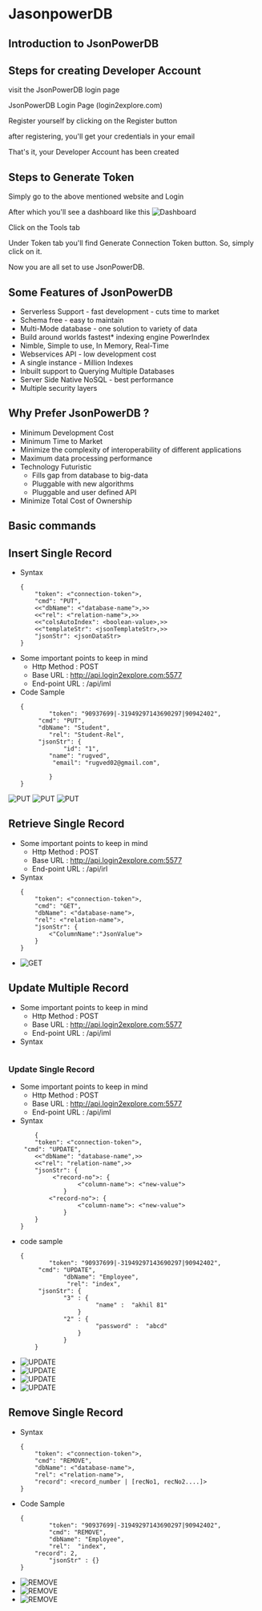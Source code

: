 # JasonpowerDB
## Introduction to JsonPowerDB

## Steps for creating Developer Account
visit the JsonPowerDB login page

JsonPowerDB Login Page (login2explore.com)

Register yourself by clicking on the Register button

after registering, you'll get your credentials in your email

That's it, your Developer Account has been created

## Steps to Generate Token
Simply go to the above mentioned website and Login

After which you'll see a dashboard like this
![Dashboard](/Images/dashboard.png)

Click on the Tools tab

Under Token tab you'll find Generate Connection Token button. So, simply click on it.

Now you are all set to use JsonPowerDB.

## Some Features of JsonPowerDB
- Serverless Support - fast development - cuts time to market
- Schema free - easy to maintain
- Multi-Mode database - one solution to variety of data
- Build around worlds fastest* indexing engine PowerIndex
- Nimble, Simple to use, In Memory, Real-Time
-  Webservices API - low development cost
- A single instance - Million Indexes
- Inbuilt support to Querying Multiple Databases
- Server Side Native NoSQL - best performance
- Multiple security layers

## Why Prefer JsonPowerDB ?
- Minimum Development Cost
- Minimum Time to Market
- Minimize the complexity of interoperability of different applications
- Maximum data processing performance
- Technology Futuristic
	- Fills gap from database to big-data
	- Pluggable with new algorithms
	- Pluggable and user defined API
- Minimize Total Cost of Ownership

## Basic commands
## Insert Single Record

- Syntax
	```
	{
		"token": <"connection-token">,
		"cmd": "PUT",
		<<"dbName": <"database-name">,>>
		<<"rel": <"relation-name">,>>
		<<"colsAutoIndex": <boolean-value>,>>
		<<"templateStr": <jsonTemplateStr>,>>
		"jsonStr": <jsonDataStr>
	}
	
- Some important points to keep in mind
	- Http Method : POST
	- Base URL : http://api.login2explore.com:5577
	- End-point URL : /api/iml 
-  Code Sample
	```
	{
    		"token": "90937699|-31949297143690297|90942402",
   		 "cmd": "PUT",
   		 "dbName": "Student",
    		"rel": "Student-Rel",
   		 "jsonStr": {
        		"id": "1",
			"name": "rugved",
       		 "email": "rugved02@gmail.com",
       
    		}
	}
	```
![PUT](/Images/put1.png)
![PUT](/Images/put2.png)
![PUT](/Images/put4.png)

## Retrieve Single Record
- Some important points to keep in mind
	- Http Method : POST
	- Base URL : http://api.login2explore.com:5577
	- End-point URL : /api/irl 
- Syntax
	```
	{
		"token": <"connection-token">,
		"cmd": "GET",
		"dbName": <"database-name">,
		"rel": <"relation-name">,
		"jsonStr": {
			<"ColumnName":"JsonValue">
    	}
	}
	```
- ![GET](/Images/get1.png)


## Update Multiple Record
- Some important points to keep in mind
	- Http Method : POST
	- Base URL : http://api.login2explore.com:5577
	- End-point URL : /api/iml 
- Syntax
	```
	
### Update Single Record
- Some important points to keep in mind
	- Http Method : POST
	- Base URL : http://api.login2explore.com:5577
	- End-point URL : /api/iml 
- Syntax
	```
		{
    	"token": <"connection-token">,
   	 "cmd": "UPDATE",
    	<<"dbName": "database-name",>>
    	<<"rel": "relation-name",>>
    	"jsonStr": {
       		 <"record-no">: {
            		<"column-name">: <"new-value">
        		}
        	<"record-no">: {
            		<"column-name">: <"new-value">
        		}
   	 	}
	}
	```
- code sample 
 	```
	{
    		"token": "90937699|-31949297143690297|90942402",
   		 "cmd": "UPDATE",
      			"dbName": "Employee",
     			 "rel": "index",
   		 "jsonStr": {
         		"3" : {
            			 "name" :  "akhil 81"
        			}
         		"2" : {
            			 "password" :  "abcd"
        			}
    			}
		}
	```
- ![UPDATE](/Images/update1.png)
- ![UPDATE](/Images/update2.png)
- ![UPDATE](/Images/update3.png)
- ![UPDATE](/Images/update4.png)

## Remove Single Record
- Syntax
	```
	{
		"token": <"connection-token">,
		"cmd": "REMOVE",
		"dbName": <"database-name">,
		"rel": <"relation-name">,
		"record": <record_number | [recNo1, recNo2....]>
	}
	```
- Code Sample
	```
	{
    		"token": "90937699|-31949297143690297|90942402",
    		"cmd": "REMOVE",
      		"dbName": "Employee",
      		"rel":  "index",
   		"record": 2,
    		"jsonStr" : {}
	}
	```
- ![REMOVE](/Images/remove1.png)
- ![REMOVE](/Images/remove2.png)
- ![REMOVE](/Images/remove3.png)
